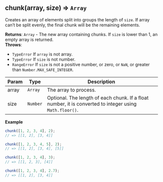 <a name="chunk"></a>

## chunk(array, size) ⇒ <code>Array</code>
Creates an array of elements split into groups the length of `size`.
If array can’t be split evenly, the final chunk will be the remaining elements.

**Returns**: <code>Array</code> - The new array containing chunks. If `size` is lower than 1, an empty array is returned.  
**Throws**:

- <code>TypeError</code> If `array` is not array.
- <code>TypeError</code> If `size` is not number.
- <code>RangeError</code> If `size` is not a positive number, or zero, or `NaN`, or greater than `Number.MAX_SAFE_INTEGER`.

| Param | Type | Description |
| --- | --- | --- |
| array | <code>Array</code> | The array to process. |
| size | <code>Number</code> | Optional. The length of each chunk. If a float number, it is converted to integer using `Math.floor()`. |

**Example**  
```js
chunk([1, 2, 3, 4], 2);
// => [[1, 2], [3, 4]]

chunk([1, 2, 3, 4, 5], 2);
// => [[1, 2], [3, 4], [5]]

chunk([1, 2, 3, 4], 3);
// => [[1, 2, 3], [4]]

chunk([1, 2, 3, 4], 2.7);
// => [[1, 2], [3, 4]]
```
